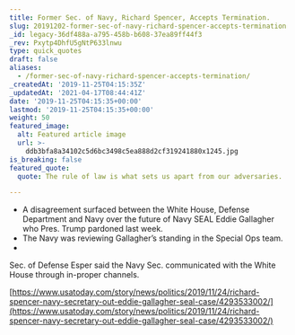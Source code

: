 ```yaml
---
title: Former Sec. of Navy, Richard Spencer, Accepts Termination.
slug: 20191202-former-sec-of-navy-richard-spencer-accepts-termination
_id: legacy-36df488a-a795-458b-b608-37ea89ff44f3
_rev: Pxytp4DhfU5gNtP633lnwu
type: quick_quotes
draft: false
aliases:
  - /former-sec-of-navy-richard-spencer-accepts-termination/
_createdAt: '2019-11-25T04:15:35Z'
_updatedAt: '2021-04-17T08:44:41Z'
date: '2019-11-25T04:15:35+00:00'
lastmod: '2019-11-25T04:15:35+00:00'
weight: 50
featured_image:
  alt: Featured article image
  url: >-
    ddb3bfa8a34102c5d6bc3498c5ea888d2cf319241880x1245.jpg
is_breaking: false
featured_quote:
  quote: The rule of law is what sets us apart from our adversaries.

---
```

* A disagreement surfaced between the White House, Defense Department and Navy over the future of Navy SEAL Eddie Gallagher who Pres. Trump pardoned last week.
* The Navy was reviewing Gallagher’s standing in the Special Ops team.
* 

Sec. of Defense Esper said the Navy Sec. communicated with the White House through in-proper channels.

[https://www.usatoday.com/story/news/politics/2019/11/24/richard-spencer-navy-secretary-out-eddie-gallagher-seal-case/4293533002/](https://www.usatoday.com/story/news/politics/2019/11/24/richard-spencer-navy-secretary-out-eddie-gallagher-seal-case/4293533002/)